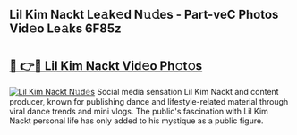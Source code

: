 ## Lil Kim Nackt Le𝚊k𝚎d N𝚞𝚍es - Part-veC Photos Vid𝚎o Le𝚊ks 6F85z

# <h2><a href="http://fb9ydy0.evod.top/?m=Lil+Kim+Nackt">🔗 👉🔴 Lil Kim Nackt Vid𝚎o Ph𝚘t𝚘s</a></h2>

[![Lil Kim Nackt N𝚞d𝚎s](https://i.imgur.com/8V9OHl7.gif)](http://fb9ydy0.evod.top/?m=Lil+Kim+Nackt)
Social media sensation Lil Kim Nackt and content producer, known for publishing dance and lifestyle-related material through viral dance trends and mini vlogs. The public's fascination with Lil Kim Nackt personal life has only added to his mystique as a public figure. 
